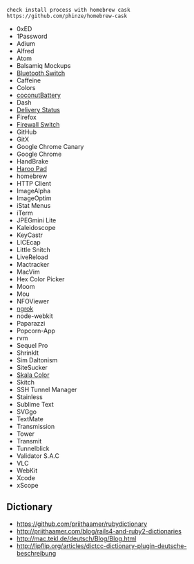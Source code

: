     check install process with homebrew cask
    https://github.com/phinze/homebrew-cask

* 0xED
* 1Password
* Adium
* Alfred
* Atom
* Balsamiq Mockups
* [Bluetooth Switch](http://junecloud.com/software/mac/)
* Caffeine
* Colors
* [coconutBattery](http://www.coconut-flavour.com)
* Dash
* [Delivery Status](http://junecloud.com/software/mac/)
* Firefox
* [Firewall Switch](http://junecloud.com/software/mac/)
* GitHub
* GitX
* Google Chrome Canary
* Google Chrome
* HandBrake
* [Haroo Pad](http://pad.haroopress.com)
* homebrew
* HTTP Client
* ImageAlpha
* ImageOptim
* iStat Menus
* iTerm
* JPEGmini Lite
* Kaleidoscope
* KeyCastr
* LICEcap
* Little Snitch
* LiveReload
* Mactracker
* MacVim
* Hex Color Picker
* Moom
* Mou
* NFOViewer
* [ngrok](https://ngrok.com)
* node-webkit
* Paparazzi
* Popcorn-App
* rvm
* Sequel Pro
* ShrinkIt
* Sim Daltonism
* SiteSucker
* [Skala Color](http://bjango.com/mac/skalacolor/)
* Skitch
* SSH Tunnel Manager
* Stainless
* Sublime Text
* SVGgo
* TextMate
* Transmission
* Tower
* Transmit
* Tunnelblick
* Validator S.A.C
* VLC
* WebKit
* Xcode
* xScope


## Dictionary

* https://github.com/priithaamer/rubydictionary
* http://priithaamer.com/blog/rails4-and-ruby2-dictionaries
* http://mac.tekl.de/deutsch/Blog/Blog.html
* http://lipflip.org/articles/dictcc-dictionary-plugin-deutsche-beschreibung
